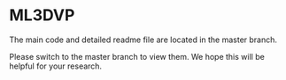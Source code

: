 # ML3DVP
The main code and detailed readme file are located in the master branch.

Please switch to the master branch to view them. We hope this will be helpful for your research.

